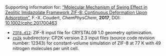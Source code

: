 Supporting information for: [“Molecular Mechanism of Swing Effect in Zeolitic Imidazolate Framework ZIF-8: Continuous Deformation Upon Adsorption”](https://doi.org/10.1002/cphc.201700463), F.-X. Coudert, _ChemPhysChem_, **2017**, DOI: [10.1002/cphc.201700463](https://doi.org/10.1002/cphc.201700463)

- [`ZIF8.d12`](ZIF8.d12): ZIF-8 input file for CRYSTAL09 1.0 geometry optimization.
- [`cp2k`](cp2k/) subdirectory: CP2K version 2.3 input files (source code revision number: 12343) for constant-volume simulation of ZIF-8 at 77 K with 49 nitrogen molecules per unit cell.
